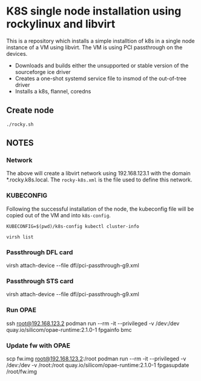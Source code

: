 # K8S single node installation using rockylinux and libvirt
This is a repository which installs a simple installtion of k8s in a single node instance of a VM using libvirt. The VM is using PCI passthrough on the devices.
* Downloads and builds either the unsupported or stable version of the sourceforge ice driver
* Creates a one-shot systemd service file to insmod of the out-of-tree driver
* Installs a k8s, flannel, coredns

## Create node
`./rocky.sh`

## NOTES

### Network
The above will create a libvirt network using 192.168.123.1 with the domain *.rocky.k8s.local. The `rocky-k8s.xml` is the file used to define this network.

### KUBECONFIG
Following the successful installation of the node, the kubeconfig file will be copied out of the VM and into `k8s-config`.

`KUBECONFIG=$(pwd)/k8s-config kubectl cluster-info`

`virsh list`

### Passthrough DFL card
virsh attach-device --file dfl/pci-passthrough-g9.xml

### Passthrough STS card
virsh attach-device --file dfl/pci-passthrough-g9.xml

### Run OPAE
ssh root@192.168.123.2
podman run --rm -it --privileged -v /dev:/dev quay.io/silicom/opae-runtime:2.1.0-1 fpgainfo bmc

### Update fw with OPAE
scp fw.img root@192.168.123.2:/root
podman run --rm -it --privileged -v /dev:/dev -v /root:/root quay.io/silicom/opae-runtime:2.1.0-1 fpgasupdate /root/fw.img
